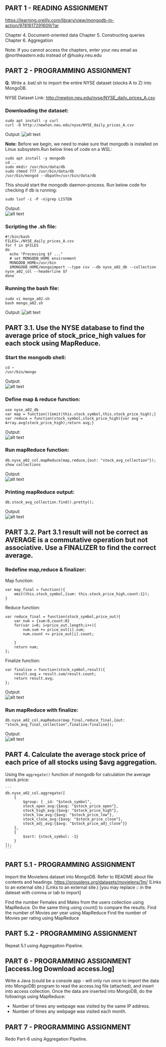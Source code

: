 ## PART 1 - READING ASSIGNMENT 

https://learning.oreilly.com/library/view/mongodb-in-action/9781617291609/?ar

  Chapter 4. Document-oriented data
  Chapter 5. Constructing queries
  Chapter 6. Aggregation

Note: If you cannot access the chapters, enter your neu email as @northeastern.edu instead of @husky.neu.edu

## PART 2 - PROGRAMMING ASSIGNMENT
 
 **Q.** Write a .bat/.sh to import the entire NYSE dataset (stocks A to Z) into MongoDB. 
 
 NYSE Dataset Link: http://newton.neu.edu/nyse/NYSE_daily_prices_A.csv

 ### Downloading the dataset:

 ```
 sudo apt install -y curl
 curl -O http://newton.neu.edu/nyse/NYSE_daily_prices_A.csv
 ```

 Output:
 ![alt text](https://github.com/tambeani/INFO7250---Engineering-of-Big-Data-Systems/blob/main/screenshots/a02_curl_output.png?raw=true)

**Note:**  Before we begin, we need to make sure that mongodb is installed on Linux subsystem.Run below lines of code on a WSL:<br/>

```
sudo apt install -y mongodb
cd ..
sudo mkdir /usr/bin/data/db
sudo chmod 777 /usr/bin/data/db
/usr/bin/mongod --dbpath=/usr/bin/data/db
```

This should start the mongodb daemon-process. Run below code for checking if db is running:<br/>

```
sudo lsof -i -P -n|grep LISTEN
```

Output:<br/>
![alt text](https://github.com/tambeani/INFO7250---Engineering-of-Big-Data-Systems/blob/main/screenshots/a02_mongod_process.png?raw=true)

### Scripting the .sh file:
```
#!/bin/bash
FILES=./NYSE_daily_prices_A.csv
for f in $FILES
do
  echo "Processing $f ..."
  # set MONGODB_HOME environment
  MONGODB_HOME=/usr/bin
  $MONGODB_HOME/mongoimport --type csv --db nyse_a02_db --collection nyse_a02_col --headerline $f
done
```

### Running the bash file:

```
sudo vi mongo_a02.sh
bash mongo_a02.sh
```

Output:
![alt text](https://github.com/tambeani/INFO7250---Engineering-of-Big-Data-Systems/blob/main/screenshots/a02_mongoimport_output.png?raw=true)

## PART 3.1. Use the NYSE database to find the average price of stock_price_high values for each stock using MapReduce.

### Start the mongodb shell:

```
cd ~
/usr/bin/mongo
```

Output:<br/>![alt text](https://github.com/tambeani/INFO7250---Engineering-of-Big-Data-Systems/blob/main/screenshots/a02_mongoshell_startup.png?raw=true)

### Define map & reduce function:

```
use nyse_a02_db
var map = function(){emit(this.stock_symbol,this.stock_price_high);}
var reduce = function(stock_symbol,stock_price_high){var avg = Array.avg(stock_price_high);return avg;}
```

Output:<br/>![alt text](https://github.com/tambeani/INFO7250---Engineering-of-Big-Data-Systems/blob/main/screenshots/a02_map_reduce_function.png?raw=true)

### Run mapReduce function:

```
db.nyse_a02_col.mapReduce(map,reduce,{out: "stock_avg_collection"});
show collections
```

Output:<br/>![alt text](https://github.com/tambeani/INFO7250---Engineering-of-Big-Data-Systems/blob/main/screenshots/a02_mapreduce_output.png?raw=true)

### Printing mapReduce output:

```
db.stock_avg_collection.find().pretty();
```

Output:<br/>![alt text](https://github.com/tambeani/INFO7250---Engineering-of-Big-Data-Systems/blob/main/screenshots/a02_mapreduce_pretty_output.png?raw=true)

## PART 3.2. Part 3.1 result will not be correct as AVERAGE is a commutative operation but not associative. Use a FINALIZER to find the correct average.

### Redefine map,reduce & finalizer:

Map function:<br/>
```
var map_final = function(){
	emit(this.stock_symbol,{sum: this.stock_price_high,count:1});
}
```

Reduce function:<br/>
```
var reduce_final = function(stock_symbol,price_out){
	var num = {sum:0,count:0}
	for(var i=0; i<price_out.length;i++){
		num.sum += price_out[i].sum;
		num.count += price_out[i].count;

	}
	return num;
};
```

Finalize function:<br/>
```
var finalise = function(stock_symbol,result){
	result.avg = result.sum/result.count;
	return result.avg;
};
```

Output:<br/>![alt text](https://github.com/tambeani/INFO7250---Engineering-of-Big-Data-Systems/blob/main/screenshots/a02_redef_output.png?raw=true)

### Run mapReduce with finalize:
```
db.nyse_a02_col.mapReduce(map_final,reduce_final,{out: "stock_avg_final_collection",finalize:finalise});
```

Output:<br/>![alt text](https://github.com/tambeani/INFO7250---Engineering-of-Big-Data-Systems/blob/main/screenshots/a02_mapreducefinal_output.png?raw=true)


## PART 4. Calculate the average stock price of each price of all stocks using $avg aggregation.

Using the `aggregate()` function of mongodb for calculation the average stock price:

	```
	db.nyse_a02_col.aggregate([
		{
			$group: { _id: "$stock_symbol",
			stock_open_avg:{$avg: "$stock_price_open"},
			stock_high_avg:{$avg: "$stock_price_high"},
			stock_low_avg:{$avg: "$stock_price_low"},
			stock_close_avg:{$avg: "$stock_price_close"},
			stock_adj_avg:{$avg: "$stock_price_adj_close"}}	
		},
		{
			$sort: {stock_symbol: -1}
		}
	]);
	```

## PART 5.1 - PROGRAMMING ASSIGNMENT
Import the Movielens dataset into MongoDB. Refer to README about file contents and headings.
https://grouplens.org/datasets/movielens/1m/ (Links to an external site.) (Links to an external site.)   [you may replace :: in the dateset with comma or tab to import]

Find the number Females and Males from the users collection using MapReduce. Do the same thing using count() to compare the results.
Find the number of Movies per year using MapReduce
Find the number of Movies per rating using MapReduce

## PART 5.2 - PROGRAMMING ASSIGNMENT
  Repeat 5.1 using Aggregation Pipeline.

## PART 6 - PROGRAMMING ASSIGNMENT [access.log  Download access.log]
Write a Java (could be a console app - will only run once to import the data into MongoDB) program to read the access.log file (attached), and insert into access collection.  Once the data are inserted into MongoDB, do the followings using MapReduce:
- Number of times any webpage was visited by the same IP address.
- Number of times any webpage was visited each month.

## PART 7 - PROGRAMMING ASSIGNMENT
Redo Part-6 using Aggregation Pipeline.

